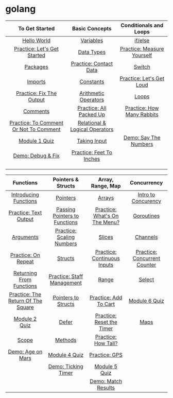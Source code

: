 # golang
|To Get Started|Basic Concepts|Conditionals and Loops|
|:---------:|:----------:|:---------:|
|[Hello World]()|[Variables]()|[if/else]()|
|[Practice: Let's Get Started]()|[Data Types]()|[Practice: Measure Yourself]()|
|[Packages]()|[Practice: Contact Data]()|[Switch]()|
|[Imports]()|[Constants]()|[Practice: Let's Get Loud]()|
|[Practice: Fix The Output]()|[Arithmetic Operators]()|[Loops]()|
|[Comments]()|[Practice: All Packed Up]()|[Practice: How Many Rabbits]()|
|[Practice: To Comment Or Not To Comment]()|[Relational & Logical Operators]()|
|[Module 1 Quiz]()|[Taking Input]()|[Demo: Say The Numbers]()|
|[Demo: Debug & Fix]()|[Practice: Feet To Inches]()| |[Module 3 Quiz]()|[Practice: Withdrawing Cash]()|[Variadic Functions]()||
|                     |                            | |
|                      |                           | | 
|                       |                           | |



|Functions|Pointers & Structs|Array, Range, Map|Concurrency|
|:---------:|:-------------:|:----------:|:------------:|
|[Introducing Functions]()|[Pointers]()|[Arrays]()|[Intro to Concurency]()|
|[Practice: Text Output]()|[Passing Pointers to Functions]()|[Practice: What's On The Menu?]()|[Goroutines]()|
|[Arguments]()|[Practice: Scaling Numbers]()|[Slices]()|[Channels]()|
[Practice: On Repeat]()|[Structs]()|[Practice: Continuous Inputs]()|[Practice: Concurrent Counter]()|
|[Returning From Functions]()|[Practice: Staff Management]()|[Range]()|[Select]()|
|[Practice: The Return Of The Square]()|[Pointers to Structs]()|[Practice: Add To Cart]()|[Module 6 Quiz]()|
|[Module 2 Quiz]()|[Defer]()|[Practice: Reset the Timer]()|[Maps]()|[Demo: Downloader]()|
|[Scope]()|[Methods]()|[Practice: How Tall?]()||
|[Demo: Age on Mars]()|[Module 4 Quiz]()|[Practice: GPS]()||
|                    |[Demo: Ticking Timer]()|[Module 5 Quiz]()||
|                    |   |[Demo: Match Results]()||
